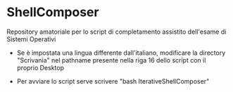 # ShellComposer
Repository amatoriale per lo script di completamento assistito dell'esame di Sistemi Operativi

- Se è impostata una lingua differente dall'italiano, modificare la directory "Scrivania" nel pathname presente nella riga 16 dello script con il proprio Desktop

- Per avviare lo script serve scrivere "bash IterativeShellComposer"
